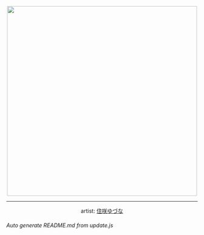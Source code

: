 
<p align="center">
  <img width="500" src="https://nekos.best/api/v2/neko/0206.png">
  <hr/>
  <center>
    artist: <a href="https://www.pixiv.net/en/artworks/83031909">住咲ゆづな</a>
  </center>
</p>


###### Auto generate README.md from update.js

